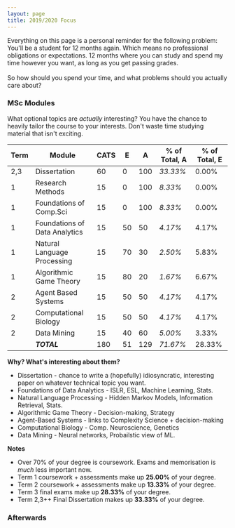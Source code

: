 ```yaml
---
layout: page
title: 2019/2020 Focus
---
```


<p class="message">
  Everything on this page is a personal reminder for the following problem:<br>
  You'll be a student for 12 months again. Which means no professional obligations or expectations. 12 months where you can study and spend my time however you want, as long as you get passing grades. <br>
  <br>
  So how should you spend your time, and what problems should you actually care about? 
</p>

### MSc Modules
What optional topics are *actually* interesting? You have the chance to heavily tailor the course to your interests. Don't waste time studying material that isn't exciting.


| Term | Module | CATS | E | A | % of Total, A | % of Total, E |
| --- | --- | --- | --- | --- | --- | --- |
| 2,3 | Dissertation | 60 | 0 | 100 | *33.33%* | 0.00% |
| 1 | Research Methods | 15 | 0 | 100 | *8.33%* | 0.00% |
| 1 | Foundations of Comp.Sci | 15 | 0| 100 | *8.33%* | 0.00% |
| 1 | Foundations of Data Analytics | 15 | 50 | 50 | *4.17%* | 4.17% |
| 1 | Natural Language Processing | 15 | 70 | 30 | *2.50%* | 5.83% |
| 1 | Algorithmic Game Theory | 15 | 80 | 20 | *1.67%* | 6.67% |
| 2 | Agent Based Systems | 15 | 50 | 50 | *4.17%* | 4.17% |
| 2 | Computational Biology | 15 | 50 | 50 | *4.17%* | 4.17% |
| 2 | Data Mining | 15 | 40 | 60 | *5.00%* | 3.33% |
|   | ***TOTAL*** | 180 |  51  |  129  |  *71.67%* | 28.33% |

**Why? What's interesting about them?**
* Dissertation - chance to write a (hopefully) idiosyncratic, interesting paper on whatever technical topic you want. 
* Foundations of Data Analytics - ISLR, ESL, Machine Learning, Stats.
* Natural Language Processing - Hidden Markov Models, Information Retrieval, Stats.
* Algorithmic Game Theory - Decision-making, Strategy
* Agent-Based Systems - links to Complexity Science + decision-making
* Computational Biology - Comp. Neuroscience, Genetics
* Data Mining - Neural networks, Probailstic view of ML.


**Notes**
* Over 70% of your degree is coursework. Exams and memorisation is *much* less important now.
* Term 1 coursework + assessments make up **25.00%** of your degree.
* Term 2 coursework + assessments make up **13.33%** of your degree.
* Term 3 final exams make up **28.33%** of your degree.
* Term 2,3++ Final Dissertation makes up **33.33%** of your degree.


### Afterwards

